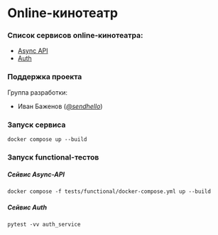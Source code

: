 # Online-кинотеатр

### Список сервисов online-кинотеатра:
* [Async API](async_api/README.md)
* [Auth](auth_service/README.md)

### Поддержка проекта

Группа разработки:

* Иван Баженов (*[@sendhello](https://www.google.com)*)

### Запуск сервиса
```commandline
docker compose up --build
```

### Запуск functional-тестов

##### Сейвис Async-API
```commandline
docker compose -f tests/functional/docker-compose.yml up --build
```

##### Сейвис Auth
```commandline
pytest -vv auth_service
```
